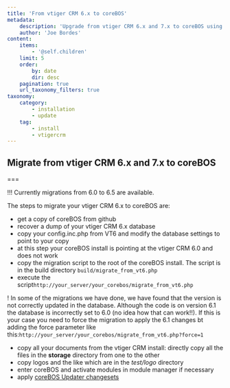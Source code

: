 ```yaml
---
title: 'From vtiger CRM 6.x to coreBOS'
metadata:
    description: 'Upgrade from vtiger CRM 6.x and 7.x to coreBOS using coreBOS Updater'
    author: 'Joe Bordes'
content:
    items:
        - '@self.children'
    limit: 5
    order:
        by: date
        dir: desc
    pagination: true
    url_taxonomy_filters: true
taxonomy:
    category:
        - installation
        - update
    tag:
        - install
        - vtigercrm
---
```


## Migrate from vtiger CRM 6.x and 7.x to coreBOS

===

 !!! Currently migrations from 6.0 to 6.5 are available.

The steps to migrate your vtiger CRM 6.x to coreBOS are:

- get a copy of coreBOS from github
- recover a dump of your vtiger CRM 6.x database
- copy your config.inc.php from VT6 and modify the database settings to point to your copy
- at this step your coreBOS install is pointing at the vtiger CRM 6.0 and does not work
- copy the migration script to the root of the coreBOS install. The script is in the build directory `build/migrate_from_vt6.php`
- execute the script`http://your_server/your_corebos/migrate_from_vt6.php`

 ! In some of the migrations we have done, we have found that the version is not correctly updated in the database. Although the code is on version 6.1 the database is incorrectly set to 6.0 (no idea how that can work!!). If this is your case you need to force the migration to apply the 6.1 changes bt adding the force parameter like this:`http://your_server/your_corebos/migrate_from_vt6.php?force=1`
- copy all your documents from the vtiger CRM install: directly copy all the files in the **storage** directory from one to the other
- copy logos and the like which are in the *test/logo* directory
- enter coreBOS and activate modules in module manager if necessary
- apply [coreBOS Updater changesets](/en/devel/corebosupdater)
